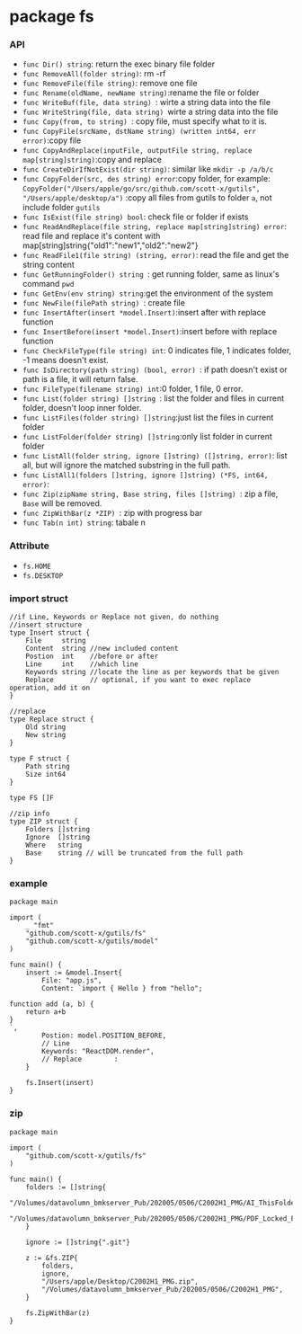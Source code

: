 # package fs

### API
- `func Dir() string`: return the exec binary file folder
- `func RemoveAll(folder string)`: rm -rf
- `func RemoveFile(file string)`: remove one file
- `func Rename(oldName, newName string)`:rename the file or folder
- `func WriteBuf(file, data string) `: wirte a string data into the file
- `func WriteString(file, data string) `wirte a string data into the file
- `func Copy(from, to string) `: copy file, must specify what to it is.
- `func CopyFile(srcName, dstName string) (written int64, err error)`:copy file
- `func CopyAndReplace(inputFile, outputFile string, replace map[string]string)`:copy and replace
- `func CreateDirIfNotExist(dir string)`: similar like `mkdir -p /a/b/c`
- `func CopyFolder(src, des string) error`:copy folder, for example: `CopyFolder("/Users/apple/go/src/github.com/scott-x/gutils", "/Users/apple/desktop/a")` :copy all files from gutils to folder `a`, not include folder `gutils`
- `func IsExist(file string) bool`: check file or folder if exists
- `func ReadAndReplace(file string, replace map[string]string) error`: read file and replace it's content with map[string]string{"old1":"new1","old2":"new2"}
- `func ReadFile1(file string) (string, error)`: read the file and get the string content
- `func GetRunningFolder() string `: get running folder, same as linux's command `pwd`
- `func GetEnv(env string) string`:get the environment of the system
- `func NewFile(filePath string) `: create file
- `func InsertAfter(insert *model.Insert)`:insert after with replace function
- `func InsertBefore(insert *model.Insert)`:insert before with replace function
- `func CheckFileType(file string) int`: 0 indicates file, 1 indicates folder, -1 means doesn't exist.
- `func IsDirectory(path string) (bool, error) `: if path doesn't exist or path is a file, it will return false.
- `func FileType(filename string) int`:0 folder, 1 file, 0 error.
- `func List(folder string) []string `: list the folder and files in current folder, doesn't loop inner folder.
- `func ListFiles(folder string) []string`:just list the files in current folder
- `func ListFolder(folder string) []string`:only list folder in current folder
- `func ListAll(folder string, ignore []string) ([]string, error)`: list all, but will ignore the matched substring in the full path.
- `func ListAll1(folders []string, ignore []string) (*FS, int64, error)`:
- `func Zip(zipName string, Base string, files []string) `: zip a file, `Base` will be removed.
- `func ZipWithBar(z *ZIP) `: zip with progress bar
- `func Tab(n int) string`: tabale n

### Attribute

- `fs.HOME`
- `fs.DESKTOP`

### import struct

```golang
//if Line, Keywords or Replace not given, do nothing
//insert structure
type Insert struct {
	File     string
	Content  string //new included content
	Postion  int    //before or after
	Line     int    //which line
	Keywords string //locate the line as per keywords that be given
	Replace         // optional, if you want to exec replace operation, add it on
}

//replace
type Replace struct {
	Old string
	New string
}

type F struct {
	Path string
	Size int64
}

type FS []F

//zip info
type ZIP struct {
	Folders []string
	Ignore  []string
	Where   string
	Base    string // will be truncated from the full path
}
```

### example

```golang
package main

import (
	_ "fmt"
	"github.com/scott-x/gutils/fs"
	"github.com/scott-x/gutils/model"
)

func main() {
	insert := &model.Insert{
		File: "app.js",
		Content: `import { Hello } from "hello";

function add (a, b) {
	return a+b
}
`,
		Postion: model.POSITION_BEFORE,
		// Line
		Keywords: "ReactDOM.render",
		// Replace        :
	}

	fs.Insert(insert)
}
```

### zip

```golang
package main

import (
	"github.com/scott-x/gutils/fs"
)

func main() {
	folders := []string{
		"/Volumes/datavolumn_bmkserver_Pub/202005/0506/C2002H1_PMG/AI_ThisFolderToPrinter",
		"/Volumes/datavolumn_bmkserver_Pub/202005/0506/C2002H1_PMG/PDF_Locked_For_Visual_Ref",
	}

	ignore := []string{".git"}

	z := &fs.ZIP{
		folders,
		ignore,
		"/Users/apple/Desktop/C2002H1_PMG.zip",
		"/Volumes/datavolumn_bmkserver_Pub/202005/0506/C2002H1_PMG",
	}

	fs.ZipWithBar(z)
}
```